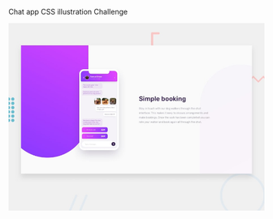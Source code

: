 Chat app CSS illustration Challenge

![Design preview for the Chat app CSS illustration coding challenge](./design/desktop-preview.jpg)

